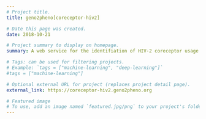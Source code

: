 ```yaml
---
# Project title.
title: geno2pheno[coreceptor-hiv2]

# Date this page was created.
date: 2018-10-21

# Project summary to display on homepage.
summary: A web service for the identifiation of HIV-2 coreceptor usage.

# Tags: can be used for filtering projects.
# Example: `tags = ["machine-learning", "deep-learning"]`
#tags = ["machine-learning"]

# Optional external URL for project (replaces project detail page).
external_link: https://coreceptor-hiv2.geno2pheno.org

# Featured image
# To use, add an image named `featured.jpg/png` to your project's folder. 
---
```

